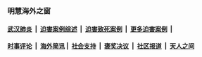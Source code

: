 
### 明慧海外之窗

####  [武汉肺炎](indexes/365.md?t=01130300) &nbsp;|&nbsp;  [迫害案例综述](indexes/328.md?t=01130300) &nbsp;|&nbsp; [迫害致死案例](indexes/277.md?t=01130300)  &nbsp;|&nbsp; [更多迫害案例](indexes/81.md?t=01130300)  &nbsp;|&nbsp; 
####  [时事评论](indexes/251.md?t=01130300) &nbsp;|&nbsp; [海外简讯](indexes/245.md?t=01130300)&nbsp;|&nbsp;  [社会支持](indexes/140.md?t=01130300) &nbsp;|&nbsp; [褒奖决议](indexes/282.md?t=01130300) &nbsp;|&nbsp; [社区报道](indexes/91.md?t=01130300)  &nbsp;|&nbsp; [天人之间](indexes/78.md?t=01130300) 

